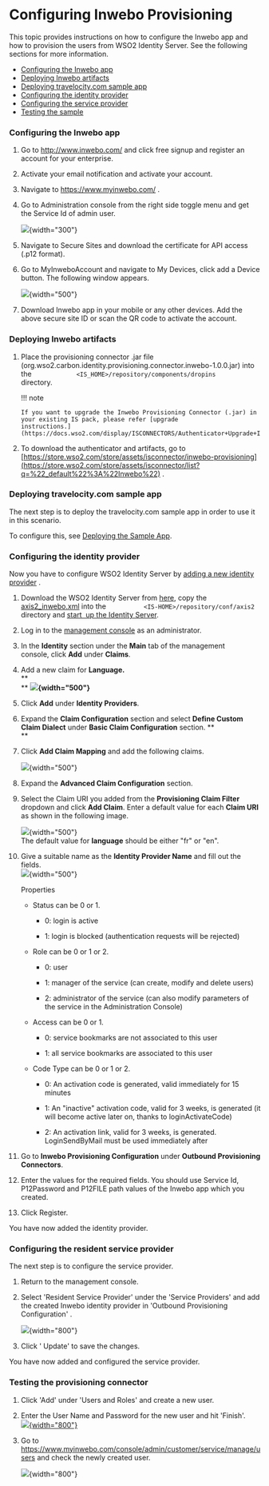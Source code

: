 # Configuring Inwebo Provisioning

This topic provides instructions on how to configure the Inwebo app and
how to provision the users from WSO2 Identity Server. See the following
sections for more information.

-   [Configuring the Inwebo
    app](#ConfiguringInweboProvisioning-ConfiguringtheInweboapp)
-   [Deploying Inwebo
    artifacts](#ConfiguringInweboProvisioning-DeployingInweboartifacts)
-   [Deploying travelocity.com sample
    app](#ConfiguringInweboProvisioning-Deployingtravelocity.comsampleapp)
-   [Configuring the identity
    provider](#ConfiguringInweboProvisioning-Configuringtheidentityprovider)
-   [Configuring the service
    provider](#ConfiguringInweboProvisioning-Configuringtheserviceprovider)
-   [Testing the
    sample](#ConfiguringInweboProvisioning-Testingtheprovisioningconnector)

### Configuring the Inwebo app

1.  Go to <http://www.inwebo.com/> and click free signup and register an
    account for your enterprise.
2.  Activate your email notification and activate your account.
3.  Navigate to <https://www.myinwebo.com/> .
4.  Go to Administration console from the right side toggle menu and get
    the Service Id of admin user.  
      
    ![](attachments/50505066/51251911.png){width="300"}
5.  Navigate to Secure Sites and download the certificate for API access
    (.p12 format).
6.  Go to MyInweboAccount and navigate to My Devices, click add a Device
    button. The following window appears.  
      
    ![](attachments/50505066/50683079.png){width="500"}
7.  Download Inwebo app in your mobile or any other devices. Add the
    above secure site ID or scan the QR code to activate the account.

### Deploying Inwebo artifacts

1.  Place the provisioning connector .jar file
    (org.wso2.carbon.identity.provisioning.connector.inwebo-1.0.0.jar) into
    the
    `             <IS_HOME>/repository/components/dropins            `
    directory.

    !!! note
    
        If you want to upgrade the Inwebo Provisioning Connector (.jar) in
        your existing IS pack, please refer [upgrade
        instructions.](https://docs.wso2.com/display/ISCONNECTORS/Authenticator+Upgrade+Instructions)
    

2.  To download the authenticator and artifacts, go to
    [https://store.wso2.com/store/assets/isconnector/inwebo-provisioning](https://store.wso2.com/store/assets/isconnector/list?q=%22_default%22%3A%22Inwebo%22)
    .  

### Deploying travelocity.com sample app

The next step is to deploy the travelocity.com sample app in order to
use it in this scenario.

To configure this, see [Deploying the Sample
App](_Deploying_the_Sample_App_).

### Configuring the identity provider

Now you have to configure WSO2 Identity Server by [adding a new identity
provider](https://docs.wso2.com/display/IS510/Configuring+an+Identity+Provider)
.

1.  Download the WSO2 Identity Server from
    [here](http://wso2.com/products/identity-server/), copy the
    [axis2\_inwebo.xml](https://github.com/wso2-extensions/identity-outbound-provisioning-inwebo/blob/master/component/provisioning-connector/resources/axis2_inwebo.xml)
    into the `           <IS-HOME>/repository/conf/axis2          `
    directory and [start  up the Identity
    Server](https://docs.wso2.com/display/IS510/Running+the+Product).
2.  Log in to the [management
    console](https://docs.wso2.com/display/IS510/Getting+Started+with+the+Management+Console)
    as an administrator.
3.  In the **Identity** section under the **Main** tab of the management
    console, click **Add** under **Claims**.
4.  Add a new claim for **Language.**  
    **  
    ** ****![](attachments/50505066/50685963.png){width="500"}****
5.  Click **Add** under **Identity Providers**.
6.  Expand the **Claim Configuration** section and select **Define
    Custom Claim Dialect** under **Basic Claim Configuration** section.
    **  
    **
7.  Click **Add Claim Mapping** and add the following claims.  
      
    ![](attachments/50505066/50685960.png){width="500"}
8.  Expand the **Advanced Claim Configuration** section.
9.  Select the Claim URI you added from the **Provisioning Claim
    Filter** dropdown and click **Add Claim**. Enter a default value
    for each **Claim URI** as shown in the following image.  
      
    ![](attachments/50505066/50685961.png){width="500"}  
    The default value for **language** should be either "fr" or "en".
10. Give a suitable name as the **Identity Provider Name** and fill out
    the fields.  
    ![](attachments/50505066/50685962.png){width="500"}

    Properties

    -   Status can be 0 or 1.

        -   0: login is active

        -   1: login is blocked (authentication requests will be
            rejected)

    <!-- -->

    -   Role can be 0 or 1 or 2.

        -   0: user

        -   1: manager of the service (can create, modify and delete
            users)

        -   2: administrator of the service (can also modify parameters
            of the service in the Administration Console)

    <!-- -->

    -   Access can be 0 or 1.

        -   0: service bookmarks are not associated to this user

        -   1: all service bookmarks are associated to this user

    <!-- -->

    -   Code Type can be 0 or 1 or 2.

        -   0: An activation code is generated, valid immediately for 15
            minutes

        -   1: An "inactive" activation code, valid for 3 weeks, is
            generated (it will become active later on, thanks to
            loginActivateCode)

        -   2: An activation link, valid for 3 weeks, is generated.
            LoginSendByMail must be used immediately after

11. Go to **Inwebo Provisioning Configuration** under **Outbound
    Provisioning Connectors**.

12. Enter the values for the required fields. You should use Service Id,
    P12Password and P12FILE path values of the Inwebo app which you
    created.

13. Click Register.

You have now added the identity provider.

### Configuring the resident service provider

The next step is to configure the service provider.

1.  Return to the management console.

2.  Select 'Resident Service Provider' under the 'Service Providers' and
    add the created Inwebo identity provider in 'Outbound Provisioning
    Configuration' .

    ![](attachments/50505066/50683359.png){width="800"}

3.  Click ' Update' to save the changes.

You have now added and configured the service provider.

### Testing the provisioning connector

1.  Click 'Add' under 'Users and Roles' and create a new user.

2.  Enter the User Name and Password for the new user and hit
    'Finish'.  
    [![](attachments/50505066/50683376.png){width="800"}](http://localhost:8080/travelocity.com)

3.  Go to
    <https://www.myinwebo.com/console/admin/customer/service/manage/users>
    and check the newly created user.

    ![](attachments/50505066/50683385.png){width="800"}
